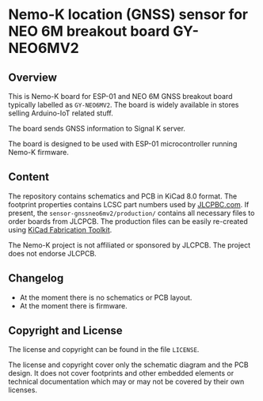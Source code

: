 # Nemo-K location (GNSS) sensor for NEO 6M breakout board GY-NEO6MV2 

## Overview

This is Nemo-K board for ESP-01 and NEO 6M GNSS breakout board typically labelled
as `GY-NEO6MV2`. The board is widely available in stores selling Arduino-IoT related stuff.

The board sends GNSS information to Signal K server.

The board is designed to be used with ESP-01 microcontroller running Nemo-K firmware.

## Content

The repository contains schematics and PCB in KiCad 8.0 format. The footprint properties contains LCSC part numbers
used by [JLCPBC.com](https://jlcpcb.com). If present, the `sensor-gnssneo6mv2/production/` contains all necessary
files to order boards from JLCPCB. The production files can be easily re-created using
[KiCad Fabrication Toolkit](https://github.com/bennymeg/Fabrication-Toolkit).

The Nemo-K project is not affiliated or sponsored by JLCPCB. The project does not endorse JLCPCB.

## Changelog

* At the moment there is no schematics or PCB layout.
* At the moment there is firmware.

## Copyright and License

The license and copyright can be found in the file `LICENSE`.

The license and copyright cover only the schematic diagram and the PCB design. It does not cover footprints and other
embedded elements or technical documentation which may or may not be covered by their own licenses.
